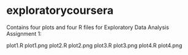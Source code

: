 # exploratorycoursera
Contains four plots and four R files for Exploratory Data Analysis Assignment 1:

plot1.R
plot1.png
plot2.R
plot2.png
plot3.R
plot3.png
plot4.R
plot4.png
